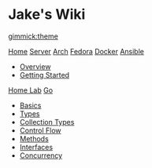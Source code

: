 # Jake's Wiki

[gimmick:theme](flatly)

[Home](index.md)
[Server](articles/server/pi4server.md)
[Arch](articles/arch/arch-install-notes.md)
[Fedora](articles/fedora/setup.md)
[Docker](articles/docker/docker.md)
[Ansible]()

  * [Overview](articles/ansible/ansible.md)
  * [Getting Started](articles/ansible/ansible-getting-started.md)

[Home Lab](articles/homelab/homelab.md)
[Go]()

  * [Basics](articles/go/basics.md)
  * [Types](articles/go/types.md)
  * [Collection Types](articles/go/collections.md)
  * [Control Flow](articles/go/control.md)
  * [Methods](articles/go/methods.md)
  * [Interfaces](articles/go/interfaces.md)
  * [Concurrency](articles/go/concurrency.md)
